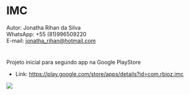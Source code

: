 # IMC
Autor: Jonatha Rihan da Silva<br>
WhatsApp: +55 (81)996509220<br>
E-mail: jonatha_rihan@hotmail.com<br>
#
Projeto inicial para segundo app na Google PlayStore

 - Link: https://play.google.com/store/apps/details?id=com.rbioz.imc

<img src="https://lh3.googleusercontent.com/GP6WDIZl5p7uXltn447p4DE1B__GtmnOa5s4GRMMgvMfo9uT5528Bw70K3KVM8gzZ1lb=s180">
